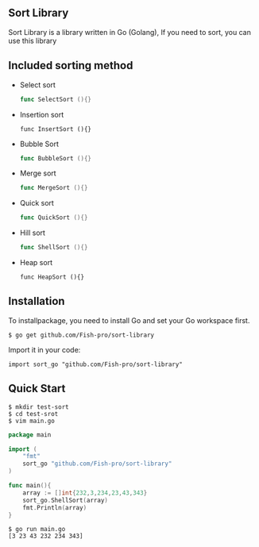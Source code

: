 ## Sort Library

Sort Library is a library written in Go (Golang), If you need to sort, you can use this library

## Included sorting method

+ Select sort

  ```go
  func SelectSort (){}
  ```

+ Insertion sort

  ```
  func InsertSort (){}
  ```

+ Bubble Sort

  ```go
  func BubbleSort (){}
  ```

+ Merge sort

  ```go
  func MergeSort (){}
  ```

+ Quick sort

  ```go
  func QuickSort (){}
  ```

+ Hill sort

  ```go
  func ShellSort (){}
  ```

+ Heap sort

  ```
  func HeapSort (){}
  ```

## Installation

To installpackage, you need to install Go and set your Go workspace first.

```shell
$ go get github.com/Fish-pro/sort-library
```

Import it in your code:

```shell
import sort_go "github.com/Fish-pro/sort-library"
```

## Quick Start

```shell
$ mkdir test-sort
$ cd test-srot
$ vim main.go
```

```go
package main

import (
	"fmt"
	sort_go "github.com/Fish-pro/sort-library"
)

func main(){
	array := []int{232,3,234,23,43,343}
	sort_go.ShellSort(array)
	fmt.Println(array)
}
```

```shell
$ go run main.go
[3 23 43 232 234 343]
```



